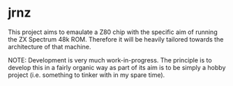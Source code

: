 # jrnz

This project aims to emaulate a Z80 chip with the specific aim of running the ZX Spectrum 48k ROM. Therefore it will be heavily tailored towards the architecture of that machine.

NOTE: Development is very much work-in-progress. The principle is to develop this in a fairly organic way as part of its aim is to be simply a hobby project (i.e. something to tinker with in my spare time).


